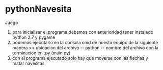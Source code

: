 # pythonNavesita
Juego
1. para inicializar el programa debemos con anterioridad tener instalado python 2.7 y pygame 
2. podemos ejecutarlo en la consola cmd de nuesto equipo de la siguiente manera
   << ubicacion del archivo -- python -- nombre del archivo con la terminacion en .py (main.py)
3. con el programa ejecutado solo hay que moverse con las flechas y matar navesitas

